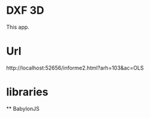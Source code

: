 # DXF 3D
This app. 

# Url
http://localhost:52656/informe2.html?arh=103&ac=OLS

# libraries
** BabylonJS